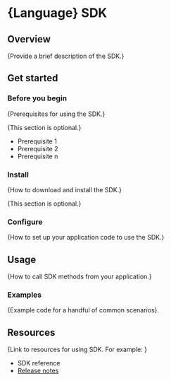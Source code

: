 # {Language} SDK

## Overview

{Provide a brief description of the SDK.}

## Get started

### Before you begin

{Prerequisites for using the SDK.} 

{This section is optional.}

* Prerequisite 1
* Prerequisite 2
* Prerequisite n

### Install

{How to download and install the SDK.}

{This section is optional.}

### Configure

{How to set up your application code to use the SDK.}

## Usage

{How to call SDK methods from your application.}

### Examples

{Example code for a handful of common scenarios}.

## Resources

{Link to resources for using SDK. For example: }

* SDK reference
* [Release notes](../../release-notes.md)